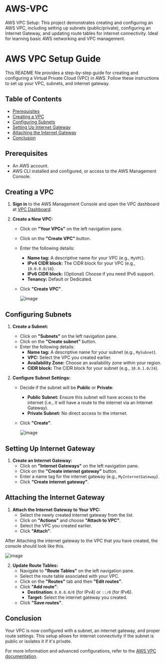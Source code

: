 # AWS-VPC
AWS VPC Setup: This project demonstrates creating and configuring an AWS VPC, including setting up subnets (public/private), configuring an Internet Gateway, and updating route tables for internet connectivity. Ideal for learning basic AWS networking and VPC management.

# AWS VPC Setup Guide

This README file provides a step-by-step guide for creating and configuring a Virtual Private Cloud (VPC) in AWS. Follow these instructions to set up your VPC, subnets, and internet gateway.

## Table of Contents

- [Prerequisites](#prerequisites)
- [Creating a VPC](#creating-a-vpc)
- [Configuring Subnets](#configuring-subnets)
- [Setting Up Internet Gateway](#setting-up-internet-gateway)
- [Attaching the Internet Gateway](#attaching-the-internet-gateway)
- [Conclusion](#conclusion)

## Prerequisites

- An AWS account.
- AWS CLI installed and configured, or access to the AWS Management Console.

## Creating a VPC

1. **Sign in** to the AWS Management Console and open the VPC dashboard at [VPC Dashboard](https://console.aws.amazon.com/vpc/).

2. **Create a New VPC:**
   - Click on **"Your VPCs"** on the left navigation pane.
   - Click on the **"Create VPC"** button.
   - Enter the following details:
     - **Name tag:** A descriptive name for your VPC (e.g., `MyVPC`).
     - **IPv4 CIDR block:** The CIDR block for your VPC (e.g., `10.0.0.0/16`).
     - **IPv6 CIDR block:** (Optional) Choose if you need IPv6 support.
     - **Tenancy:** Default or Dedicated.
   - Click **"Create VPC"**.
  
     ![image](https://github.com/user-attachments/assets/7b0565c8-1f28-459d-96be-458c72916560)

## Configuring Subnets

1. **Create a Subnet:**
   - Click on **"Subnets"** on the left navigation pane.
   - Click on the **"Create subnet"** button.
   - Enter the following details:
     - **Name tag:** A descriptive name for your subnet (e.g., `MySubnet`).
     - **VPC:** Select the VPC you created earlier.
     - **Availability Zone:** Choose an availability zone within your region.
     - **CIDR block:** The CIDR block for your subnet (e.g., `10.0.1.0/24`).

2. **Configure Subnet Settings:**
   - Decide if the subnet will be **Public** or **Private**:
     - **Public Subnet:** Ensure this subnet will have access to the internet (i.e., it will have a route to the internet via an Internet Gateway).
     - **Private Subnet:** No direct access to the internet.
   - Click **"Create"**.
  
     ![image](https://github.com/user-attachments/assets/480fe683-8daa-4d41-9526-44169243fc18)


## Setting Up Internet Gateway

1. **Create an Internet Gateway:**
   - Click on **"Internet Gateways"** on the left navigation pane.
   - Click on the **"Create internet gateway"** button.
   - Enter a name tag for the internet gateway (e.g., `MyInternetGateway`).
   - Click **"Create internet gateway"**.

## Attaching the Internet Gateway

1. **Attach the Internet Gateway to Your VPC:**
   - Select the newly created internet gateway from the list.
   - Click on **"Actions"** and choose **"Attach to VPC"**.
   - Select the VPC you created earlier.
   - Click **"Attach"**.
  
After Attaching the internet gateway to the VPC that you have created, the console should look like this.

![image](https://github.com/user-attachments/assets/54966fca-154a-4e97-84d9-0e50a9eb4d4a)


2. **Update Route Tables:**
   - Navigate to **"Route Tables"** on the left navigation pane.
   - Select the route table associated with your VPC.
   - Click on the **"Routes"** tab and then **"Edit routes"**.
   - Click **"Add route"**:
     - **Destination:** `0.0.0.0/0` (for IPv4) or `::/0` (for IPv6).
     - **Target:** Select the internet gateway you created.
   - Click **"Save routes"**.

## Conclusion

Your VPC is now configured with a subnet, an internet gateway, and proper route settings. This setup allows for internet connectivity if the subnet is public or isolates it if it's private.

For more information and advanced configurations, refer to the [AWS VPC documentation](https://docs.aws.amazon.com/vpc/latest/userguide/what-is-vpc.html).

